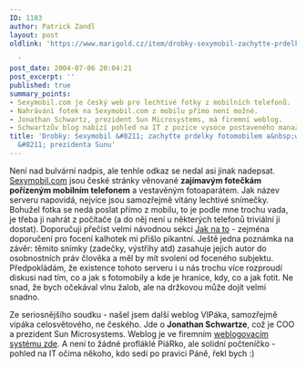 ```yaml
---
ID: 1183
author: Patrick Zandl
layout: post
oldlink: 'https://www.marigold.cz/item/drobky-sexymobil-zachytte-prdelky-fotomobilem-a-weblog-j-schwartze-prezidenta-sunu

  '
post_date: 2004-07-06 20:04:21
post_excerpt: ''
published: true
summary_points:
- Sexymobil.com je český web pro lechtivé fotky z mobilních telefonů.
- Nahrávání fotek na Sexymobil.com z mobilu přímo není možné.
- Jonathan Schwartz, prezident Sun Microsystems, má firemní weblog.
- Schwartzův blog nabízí pohled na IT z pozice vysoce postaveného manažera.
title: 'Drobky: Sexymobil &#8211; zachyťte prdelky fotomobilem a&nbsp;weblog J. Schwartze
  &#8211; prezidenta Sunu'
---
```


<p>
Není nad bulvární nadpis, ale tenhle odkaz se nedal asi jinak nadepsat. <a href="http://www.sexymobil.com/">Sexymobil.com</a> jsou české stránky věnované <strong>zajímavým fotečkám pořízeným mobilním telefonem</strong> a vestavěným fotoaparátem. Jak název serveru napovídá, nejvíce jsou samozřejmě vítány lechtivé snímečky. Bohužel fotka se nedá poslat přímo z mobilu, to je podle mne trochu vada, je třeba ji nahrát z počítače (a do něj není u některých telefonů triviální ji dostat). Doporučuji přečíst velmi návodnou sekci <a href="http://www.sexymobil.com/jaknato.php">Jak na to</a> - zejména doporučení pro focení kalhotek mi přišlo pikantní. Ještě jedna poznámka na závěr: těmito snímky (zadečky, výstřihy atd) zasahuje jejich autor do osobnostních práv člověka a měl by mít svolení od foceného subjektu. Předpokládám, že existence tohoto serveru i u nás trochu více rozproudí diskusi nad tím, co a jak s fotomobily a kde je hranice, kdy, co a jak fotit. Ne snad, že bych očekával vlnu žalob, ale na držkovou může dojít velmi snadno.</p>
<p>
Ze seriosnějšího soudku - našel jsem další weblog VIPáka, samozřejmě vipáka celosvětového, ne českého. Jde o <strong>Jonathan Schwartze</strong>, což je COO a prezident Sun Microsystems. Weblog je ve firemním <a href="http://blogs.sun.com/jonathan">weblogovacím systému zde</a>. A není to žádné profláklé PíáRko, ale solidní počteníčko - pohled na IT očima někoho, kdo sedí po pravici Páně, řekl bych :)</p>